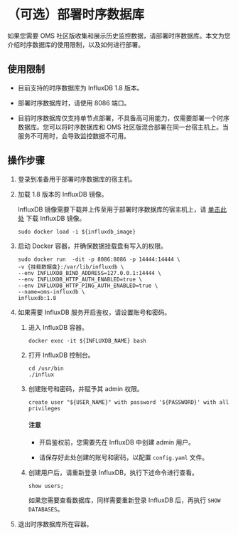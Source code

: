 # （可选）部署时序数据库

如果您需要 OMS 社区版收集和展示历史监控数据，请部署时序数据库。本文为您介绍时序数据库的使用限制，以及如何进行部署。

## 使用限制

* 目前支持的时序数据库为 InfluxDB 1.8 版本。

* 部署时序数据库时，请使用 8086 端口。

* 目前时序数据库仅支持单节点部署，不具备高可用能力，仅需要部署一个时序数据库。您可以将时序数据库和 OMS 社区版混合部署在同一台宿主机上。当服务不可用时，会导致监控数据不可用。

## 操作步骤

1. 登录到准备用于部署时序数据库的宿主机。

2. 加载 1.8 版本的 InfluxDB 镜像。

   InfluxDB 镜像需要下载并上传至用于部署时序数据库的宿主机上，请 [单击此处](https://oms-images.oss-cn-shanghai.aliyuncs.com/current_branchs/influxdb_1.8.tar.gz) 下载 InfluxDB 镜像。

   ```shell
   sudo docker load -i ${influxdb_image}
   ```

3. 启动 Docker 容器，并确保数据挂载盘有写入的权限。

   ```shell
   sudo docker run  -dit -p 8086:8086 -p 14444:14444 \
   -v {挂载数据盘}:/var/lib/influxdb \
   --env INFLUXDB_BIND_ADDRESS=127.0.0.1:14444 \
   --env INFLUXDB_HTTP_AUTH_ENABLED=true \
   --env INFLUXDB_HTTP_PING_AUTH_ENABLED=true \
   --name=oms-influxdb \
   influxdb:1.8
   ```

4. 如果需要 InfluxDB 服务开启鉴权，请设置账号和密码。

   1. 进入 InfluxDB 容器。

      ```shell
      docker exec -it ${INFLUXDB_NAME} bash
      ```

   2. 打开 InfluxDB 控制台。

      ```shell
      cd /usr/bin
      ./influx
      ```

   3. 创建账号和密码，并赋予其 admin 权限。

      ```shell
      create user "${USER_NAME}" with password '${PASSWORD}' with all privileges
      ```

      <main id="notice" type='notice'>
      <h4>注意</h4>
      <ul>
      <li>
      <p>开启鉴权前，您需要先在 InfluxDB 中创建 admin 用户。</p>
      </li>
      <li>
      <p>请保存好此处创建的账号和密码，以配置 <code>config.yaml</code> 文件。</p>
      </li>
      </ul>
      </main>

   4. 创建用户后，请重新登录 InfluxDB，执行下述命令进行查看。

      ```shell
      show users;
      ```

      如果您需要查看数据库，同样需要重新登录 InfluxDB 后，再执行 `SHOW DATABASES`。

5. 退出时序数据库所在容器。
